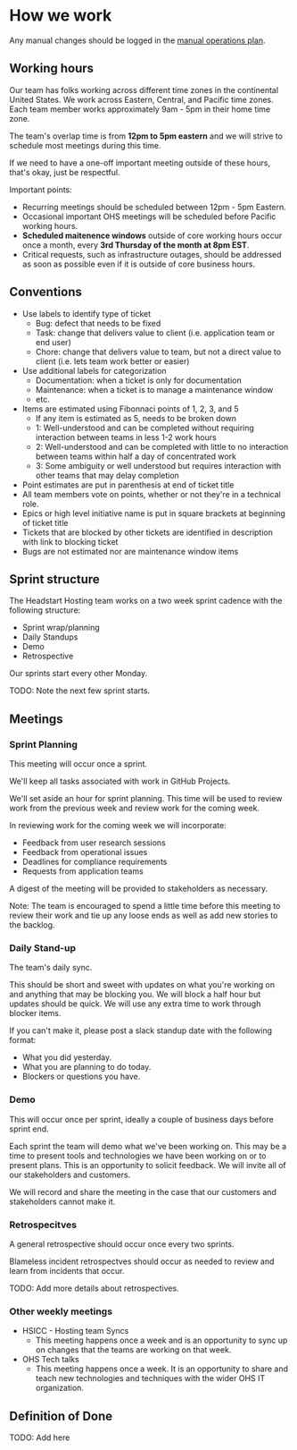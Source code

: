 # How we work

Any manual changes should be logged in the [manual operations plan](./manual-ops-log.md).

## Working hours

Our team has folks working across different time zones in the continental United States.
We work across Eastern, Central, and Pacific time zones.
Each team member works approximately 9am - 5pm in their home time zone.

The team's overlap time is from **12pm to 5pm eastern** and we will strive to schedule most meetings during this time.

If we need to have a one-off important meeting outside of these hours, that's okay, just be respectful.

Important points:

* Recurring meetings should be scheduled between 12pm - 5pm Eastern.
* Occasional important OHS meetings will be scheduled before Pacific working hours.
* **Scheduled maitenence windows** outside of core working hours occur once a month, every **3rd Thursday of the month at 8pm EST**.
* Critical requests, such as infrastructure outages, should be addressed as soon as possible even if it is outside of core business hours.

## Conventions

* Use labels to identify type of ticket
  * Bug: defect that needs to be fixed
  * Task: change that delivers value to client (i.e. application team or end user)
  * Chore: change that delivers value to team, but not a direct value to client (i.e. lets team work better or easier)
 * Use additional labels for categorization
   * Documentation: when a ticket is only for documentation
   * Maintenance: when a ticket is to manage a maintenance window
   * etc.
 * Items are estimated using Fibonnaci points of 1, 2, 3, and 5
   * If any item is estimated as 5, needs to be broken down
   * 1: Well-understood and can be completed without requiring interaction between teams in less 1-2 work hours
   * 2: Well-understood and can be completed with little to no interaction between teams within half a day of concentrated work
   * 3: Some ambiguity or well understood but requires interaction with other teams that may delay completion
 * Point estimates are put in parenthesis at end of ticket title
  * All team members vote on points, whether or not they're in a technical role. 
  * Epics or high level initiative name is put in square brackets at beginning of ticket title
 * Tickets that are blocked by other tickets are identified in description with link to blocking ticket
 * Bugs are not estimated nor are maintenance window items

## Sprint structure

The Headstart Hosting team works on a two week sprint cadence with the following structure:

* Sprint wrap/planning
* Daily Standups
* Demo
* Retrospective

Our sprints start every other Monday.

TODO: Note the next few sprint starts.

## Meetings

### __Sprint Planning__

This meeting will occur once a sprint.

We'll keep all tasks associated with work in GitHub Projects.

We'll set aside an hour for sprint planning.
This time will be used to review work from the previous week and review work for the coming week.

In reviewing work for the coming week we will incorporate:

* Feedback from user research sessions
* Feedback from operational issues
* Deadlines for compliance requirements
* Requests from application teams

A digest of the meeting will be provided to stakeholders as necessary.

Note: The team is encouraged to spend a little time before this meeting to review their work and tie up any loose ends as well as add new stories to the backlog.

### __Daily Stand-up__

The team's daily sync.

This should be short and sweet with updates on what you're working on and anything that may be blocking you.
We will block a half hour but updates should be quick.
We will use any extra time to work through blocker items.

If you can't make it, please post a slack standup date with the following format:

* What you did yesterday.
* What you are planning to do today.
* Blockers or questions you have.

### __Demo__

This will occur once per sprint, ideally a couple of business days before sprint end.

Each sprint the team will demo what we've been working on.
This may be a time to present tools and technologies we have been working on or to present plans.
This is an opportunity to solicit feedback.
We will invite all of our stakeholders and customers.

We will record and share the meeting in the case that our customers and stakeholders cannot make it.

### __Retrospecitves__

A general retrospective should occur once every two sprints.

Blameless incident retrospectves should occur as needed to review and learn from incidents that occur.

TODO: Add more details about retrospectives.

### __Other weekly meetings__

* HSICC - Hosting team Syncs
  * This meeting happens once a week and is an opportunity to sync up on changes that the teams are working on that week.
* OHS Tech talks
  * This meeting happens once a week. It is an opportunity to share and teach new technologies and techniques with the wider OHS IT organization.


## Definition of Done

TODO: Add here
